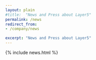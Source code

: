 ```yaml
---
layout: plain
#title:  "News and Press about Layer5"
permalink: /news
redirect_from:
- /company/news

excerpt: "News and Press about Layer5"
---
```

{% include news.html %}
